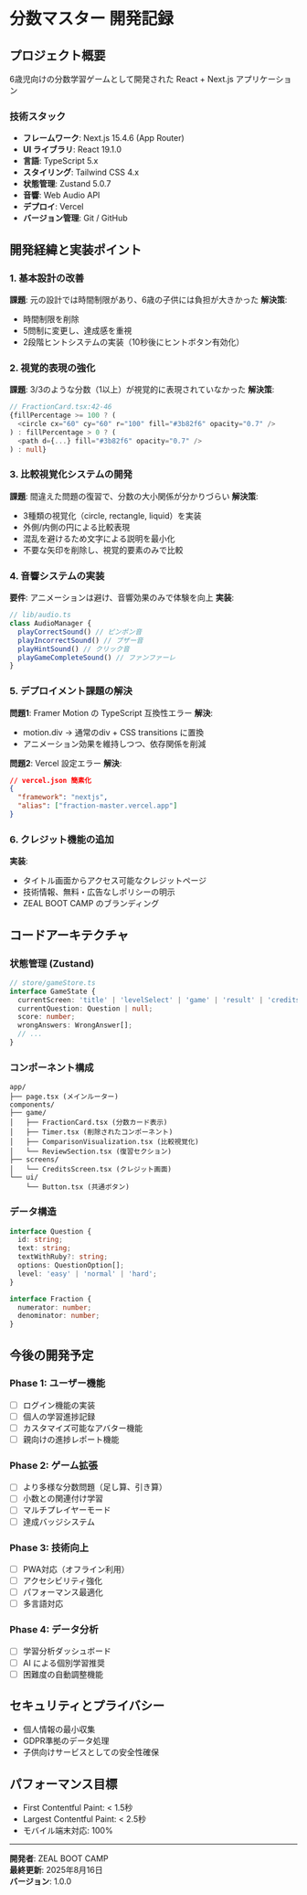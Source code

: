 # 分数マスター 開発記録

## プロジェクト概要

6歳児向けの分数学習ゲームとして開発された React + Next.js アプリケーション

### 技術スタック
- **フレームワーク**: Next.js 15.4.6 (App Router)
- **UI ライブラリ**: React 19.1.0
- **言語**: TypeScript 5.x
- **スタイリング**: Tailwind CSS 4.x
- **状態管理**: Zustand 5.0.7
- **音響**: Web Audio API
- **デプロイ**: Vercel
- **バージョン管理**: Git / GitHub

## 開発経緯と実装ポイント

### 1. 基本設計の改善
**課題**: 元の設計では時間制限があり、6歳の子供には負担が大きかった
**解決策**: 
- 時間制限を削除
- 5問制に変更し、達成感を重視
- 2段階ヒントシステムの実装（10秒後にヒントボタン有効化）

### 2. 視覚的表現の強化
**課題**: 3/3のような分数（1以上）が視覚的に表現されていなかった
**解決策**: 
```typescript
// FractionCard.tsx:42-46
{fillPercentage >= 100 ? (
  <circle cx="60" cy="60" r="100" fill="#3b82f6" opacity="0.7" />
) : fillPercentage > 0 ? (
  <path d={...} fill="#3b82f6" opacity="0.7" />
) : null}
```

### 3. 比較視覚化システムの開発
**課題**: 間違えた問題の復習で、分数の大小関係が分かりづらい
**解決策**: 
- 3種類の視覚化（circle, rectangle, liquid）を実装
- 外側/内側の円による比較表現
- 混乱を避けるため文字による説明を最小化
- 不要な矢印を削除し、視覚的要素のみで比較

### 4. 音響システムの実装
**要件**: アニメーションは避け、音響効果のみで体験を向上
**実装**: 
```typescript
// lib/audio.ts
class AudioManager {
  playCorrectSound() // ピンポン音
  playIncorrectSound() // ブザー音  
  playHintSound() // クリック音
  playGameCompleteSound() // ファンファーレ
}
```

### 5. デプロイメント課題の解決
**問題1**: Framer Motion の TypeScript 互換性エラー
**解決**: 
- motion.div → 通常のdiv + CSS transitions に置換
- アニメーション効果を維持しつつ、依存関係を削減

**問題2**: Vercel 設定エラー
**解決**: 
```json
// vercel.json 簡素化
{
  "framework": "nextjs",
  "alias": ["fraction-master.vercel.app"]
}
```

### 6. クレジット機能の追加
**実装**: 
- タイトル画面からアクセス可能なクレジットページ
- 技術情報、無料・広告なしポリシーの明示
- ZEAL BOOT CAMP のブランディング

## コードアーキテクチャ

### 状態管理 (Zustand)
```typescript
// store/gameStore.ts
interface GameState {
  currentScreen: 'title' | 'levelSelect' | 'game' | 'result' | 'credits';
  currentQuestion: Question | null;
  score: number;
  wrongAnswers: WrongAnswer[];
  // ...
}
```

### コンポーネント構成
```
app/
├── page.tsx (メインルーター)
components/
├── game/
│   ├── FractionCard.tsx (分数カード表示)
│   ├── Timer.tsx (削除されたコンポーネント)
│   ├── ComparisonVisualization.tsx (比較視覚化)
│   └── ReviewSection.tsx (復習セクション)
├── screens/
│   └── CreditsScreen.tsx (クレジット画面)
└── ui/
    └── Button.tsx (共通ボタン)
```

### データ構造
```typescript
interface Question {
  id: string;
  text: string;
  textWithRuby?: string;
  options: QuestionOption[];
  level: 'easy' | 'normal' | 'hard';
}

interface Fraction {
  numerator: number;
  denominator: number;
}
```

## 今後の開発予定

### Phase 1: ユーザー機能
- [ ] ログイン機能の実装
- [ ] 個人の学習進捗記録
- [ ] カスタマイズ可能なアバター機能
- [ ] 親向けの進捗レポート機能

### Phase 2: ゲーム拡張
- [ ] より多様な分数問題（足し算、引き算）
- [ ] 小数との関連付け学習
- [ ] マルチプレイヤーモード
- [ ] 達成バッジシステム

### Phase 3: 技術向上
- [ ] PWA対応（オフライン利用）
- [ ] アクセシビリティ強化
- [ ] パフォーマンス最適化
- [ ] 多言語対応

### Phase 4: データ分析
- [ ] 学習分析ダッシュボード
- [ ] AI による個別学習推奨
- [ ] 困難度の自動調整機能

## セキュリティとプライバシー
- 個人情報の最小収集
- GDPR準拠のデータ処理
- 子供向けサービスとしての安全性確保

## パフォーマンス目標
- First Contentful Paint: < 1.5秒
- Largest Contentful Paint: < 2.5秒
- モバイル端末対応: 100%

---

**開発者**: ZEAL BOOT CAMP  
**最終更新**: 2025年8月16日  
**バージョン**: 1.0.0